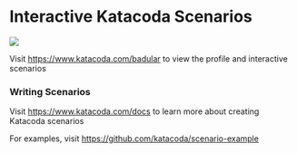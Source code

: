 # Interactive Katacoda Scenarios

[![](http://shields.katacoda.com/katacoda/badular/count.svg)](https://www.katacoda.com/badular "Get your profile on Katacoda.com")

Visit https://www.katacoda.com/badular to view the profile and interactive scenarios

### Writing Scenarios
Visit https://www.katacoda.com/docs to learn more about creating Katacoda scenarios

For examples, visit https://github.com/katacoda/scenario-example
